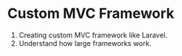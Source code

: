 # Custom MVC Framework

1. Creating custom MVC framework like Laravel.
1. Understand how large frameworks work.
